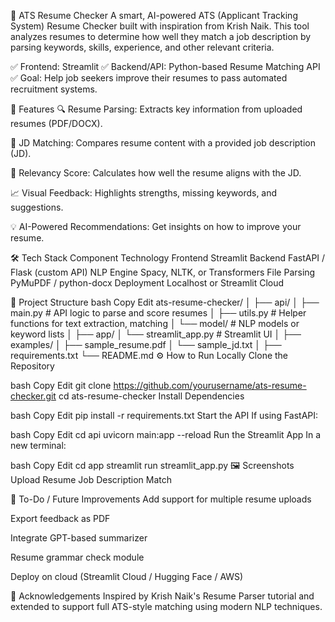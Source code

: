 🧾 ATS Resume Checker
A smart, AI-powered ATS (Applicant Tracking System) Resume Checker built with inspiration from Krish Naik. This tool analyzes resumes to determine how well they match a job description by parsing keywords, skills, experience, and other relevant criteria.

✅ Frontend: Streamlit
✅ Backend/API: Python-based Resume Matching API
✅ Goal: Help job seekers improve their resumes to pass automated recruitment systems.

🚀 Features
🔍 Resume Parsing: Extracts key information from uploaded resumes (PDF/DOCX).

🧠 JD Matching: Compares resume content with a provided job description (JD).

🎯 Relevancy Score: Calculates how well the resume aligns with the JD.

📈 Visual Feedback: Highlights strengths, missing keywords, and suggestions.

💡 AI-Powered Recommendations: Get insights on how to improve your resume.

🛠️ Tech Stack
Component	Technology
Frontend	Streamlit
Backend	FastAPI / Flask (custom API)
NLP Engine	Spacy, NLTK, or Transformers
File Parsing	PyMuPDF / python-docx
Deployment	Localhost or Streamlit Cloud

📂 Project Structure
bash
Copy
Edit
ats-resume-checker/
│
├── api/
│   ├── main.py            # API logic to parse and score resumes
│   ├── utils.py           # Helper functions for text extraction, matching
│   └── model/             # NLP models or keyword lists
│
├── app/
│   └── streamlit_app.py   # Streamlit UI
│
├── examples/
│   ├── sample_resume.pdf
│   └── sample_jd.txt
│
├── requirements.txt
└── README.md
⚙️ How to Run Locally
Clone the Repository

bash
Copy
Edit
git clone https://github.com/yourusername/ats-resume-checker.git
cd ats-resume-checker
Install Dependencies

bash
Copy
Edit
pip install -r requirements.txt
Start the API
If using FastAPI:

bash
Copy
Edit
cd api
uvicorn main:app --reload
Run the Streamlit App
In a new terminal:

bash
Copy
Edit
cd app
streamlit run streamlit_app.py
🖼️ Screenshots
Upload Resume	Job Description Match

📌 To-Do / Future Improvements
 Add support for multiple resume uploads

 Export feedback as PDF

 Integrate GPT-based summarizer

 Resume grammar check module

 Deploy on cloud (Streamlit Cloud / Hugging Face / AWS)

🤝 Acknowledgements
Inspired by Krish Naik's Resume Parser tutorial and extended to support full ATS-style matching using modern NLP techniques.

